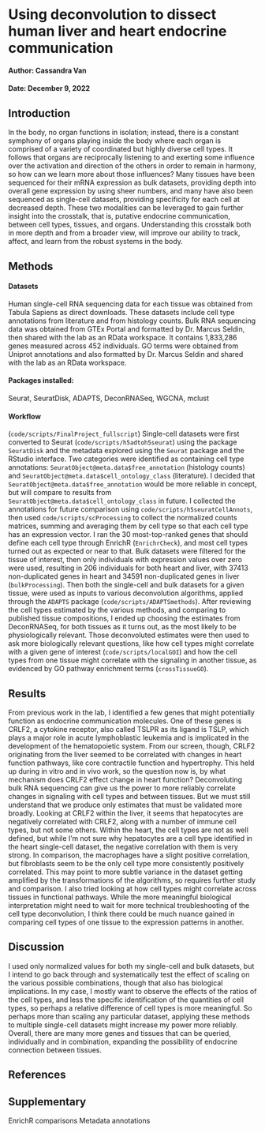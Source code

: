 # Using deconvolution to dissect human liver and heart endocrine communication
#### Author: Cassandra Van
#### Date: December 9, 2022

## Introduction
In the body, no organ functions in isolation; instead, there is a constant symphony of organs playing inside the body where each organ is comprised of a variety of coordinated but highly diverse cell types. It follows that organs are reciprocally listening to and exerting some influence over the activation and direction of the others in order to remain in harmony, so how can we learn more about those influences? Many tissues have been sequenced for their mRNA expression as bulk datasets, providing depth into overall gene expression by using sheer numbers, and many have also been sequenced as single-cell datasets, providing specificity for each cell at decreased depth. These two modalities can be leveraged to gain further insight into the crosstalk, that is, putative endocrine communication, between cell types, tissues, and organs. Understanding this crosstalk both in more depth and from a broader view, will improve our ability to track, affect, and learn from the robust systems in the body.

## Methods
#### Datasets 
Human single-cell RNA sequencing data for each tissue was obtained from Tabula Sapiens as direct downloads. These datasets include cell type annotations from literature and from histology counts.
Bulk RNA sequencing data was obtained from GTEx Portal and formatted by Dr. Marcus Seldin, then shared with the lab as an RData workspace. It contains 1,833,286 genes measured across 452 individuals.
GO terms were obtained from Uniprot annotations and also formatted by Dr. Marcus Seldin and shared with the lab as an RData workspace.
#### Packages installed: 
Seurat, SeuratDisk, ADAPTS, DeconRNASeq, WGCNA, mclust
#### Workflow 
(`code/scripts/FinalProject_fullscript`)
Single-cell datasets were first converted to Seurat (`code/scripts/h5adtoh5seurat`) using the package `SeuratDisk` and the metadata explored using the `Seurat` package and the RStudio interface. Two categories were identified as containing cell type annotations: `SeuratObject@meta.data$free_annotation` (histology counts) and `SeuratObject@meta.data$cell_ontology_class` (literature). I decided that `SeuratObject@meta.data$free_annotation` would be more reliable in concept, but will compare to results from `SeuratObject@meta.data$cell_ontology_class` in future. I collected the annotations for future comparison using `code/scripts/h5seuratCellAnnots`, then used `code/scripts/scProcessing` to collect the normalized counts matrices, summing and averaging them by cell type so that each cell type has an expression vector.
I ran the 30 most-top-ranked genes that should define each cell type through EnrichR (`EnrichrCheck`), and most cell types turned out as expected or near to that.
Bulk datasets were filtered for the tissue of interest, then only individuals with expression values over zero were used, resulting in 206 individuals for both heart and liver, with 37413 non-duplicated genes in heart and 34591 non-duplicated genes in liver (`bulkProcessing`).
Then both the single-cell and bulk datasets for a given tissue, were used as inputs to various deconvolution algorithms, applied through the `ADAPTS` package (`code/scripts/ADAPTSmethods`). After reviewing the cell types estimated by the various methods, and comparing to published tissue compositions, I ended up choosing the estimates from DeconRNASeq, for both tissues as it turns out, as the most likely to be physiologically relevant. 
Those deconvoluted estimates were then used to ask more biologically relevant questions, like how cell types might correlate with a given gene of interest (`code/scripts/localGOI`) and how the cell types from one tissue might correlate with the signaling in another tissue, as evidenced by GO pathway enrichment terms (`crossTissueGO`).
## Results
From previous work in the lab, I identified a few genes that might potentially function as endocrine communication molecules. One of these genes is CRLF2, a cytokine receptor, also called TSLPR as its ligand is TSLP, which plays a major role in acute lymphoblastic leukemia and is implicated in the development of the hematopoietic system. From our screen, though, CRLF2 originating from the liver seemed to be correlated with changes in heart function pathways, like core contractile function and hypertrophy. This held up during in vitro and in vivo work, so the question now is, by what mechanism does CRLF2 effect change in heart function? 
Deconvoluting bulk RNA sequencing can give us the power to more reliably correlate changes in signaling with cell types and between tissues. But we must still understand that we produce only estimates that must be validated more broadly. Looking at CRLF2 within the liver, it seems that hepatocytes are negatively correlated with CRLF2, along with a number of immune cell types, but not some others. Within the heart, the cell types are not as well defined, but while I’m not sure why hepatocytes are a cell type identified in the heart single-cell dataset, the negative correlation with them is very strong. In comparison, the macrophages have a slight positive correlation, but fibroblasts seem to be the only cell type more consistently positively correlated. This may point to more subtle variance in the dataset getting amplified by the transformations of the algorithms, so requires further study and comparison.
I also tried looking at how cell types might correlate across tissues in functional pathways. While the more meaningful biological interpretation might need to wait for more technical troubleshooting of the cell type deconvolution, I think there could be much nuance gained in comparing cell types of one tissue to the expression patterns in another.
## Discussion
I used only normalized values for both my single-cell and bulk datasets, but I intend to go back through and systematically test the effect of scaling on the various possible combinations, though that also has biological implications. In my case, I mostly want to observe the effects of the ratios of the cell types, and less the specific identification of the quantities of cell types, so perhaps a relative difference of cell types is more meaningful. So perhaps more than scaling any particular dataset, applying these methods to multiple single-cell datasets might increase my power more reliably.
Overall, there are many more genes and tissues that can be queried, individually and in combination, expanding the possibility of endocrine connection between tissues. 
## References
## Supplementary
EnrichR comparisons
Metadata annotations


